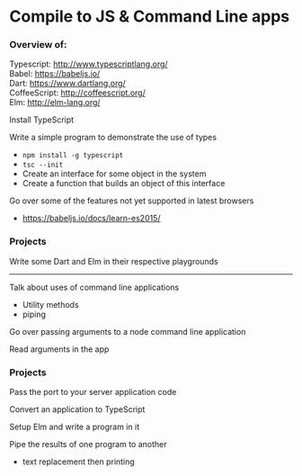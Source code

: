 # Compile to JS & Command Line apps

### Overview of:

Typescript: http://www.typescriptlang.org/  
Babel: https://babeljs.io/  
Dart: https://www.dartlang.org/  
CoffeeScript: http://coffeescript.org/  
Elm: http://elm-lang.org/

Install TypeScript

Write a simple program to demonstrate the use of types
- `npm install -g typescript`
- `tsc --init`
- Create an interface for some object in the system
- Create a function that builds an object of this interface

Go over some of the features not yet supported in latest browsers
- https://babeljs.io/docs/learn-es2015/

### Projects
Write some Dart and Elm in their respective playgrounds

---

Talk about uses of command line applications
- Utility methods
- piping

Go over passing arguments to a node command line application

Read arguments in the app


### Projects
Pass the port to your server application code

Convert an application to TypeScript

Setup Elm and write a program in it

Pipe the results of one program to another
- text replacement then printing
